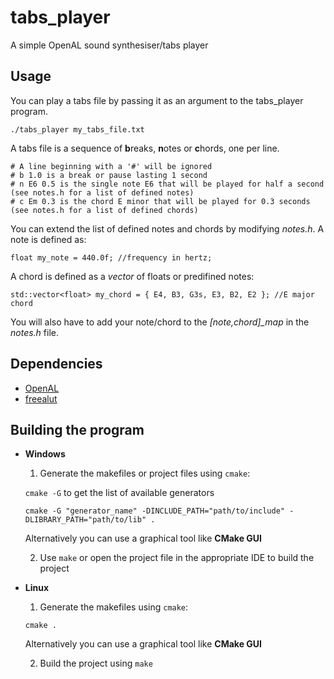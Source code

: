 # tabs_player
A simple OpenAL sound synthesiser/tabs player

## Usage
You can play a tabs file by passing it as an argument to the tabs_player program.
```
./tabs_player my_tabs_file.txt
```

A tabs file is a sequence of **b**reaks, **n**otes or **c**hords, one per line.
```
# A line beginning with a '#' will be ignored
# b 1.0 is a break or pause lasting 1 second
# n E6 0.5 is the single note E6 that will be played for half a second (see notes.h for a list of defined notes)
# c Em 0.3 is the chord E minor that will be played for 0.3 seconds (see notes.h for a list of defined chords)
```
You can extend the list of defined notes and chords by modifying *notes.h*. A note is defined as:
```
float my_note = 440.0f; //frequency in hertz;
```
A chord is defined as a *vector* of floats or predifined notes:
```
std::vector<float> my_chord = { E4, B3, G3s, E3, B2, E2 }; //E major chord
```
You will also have to add your note/chord to the *[note,chord]_map* in the *notes.h* file.

## Dependencies

* [OpenAL](https://www.openal.org/downloads/)
* [freealut](https://github.com/vancegroup/freealut)

## Building the program
* **Windows**
	1. Generate the makefiles or project files using `cmake`:

	`cmake -G` to get the list of available generators

	`cmake -G "generator_name" -DINCLUDE_PATH="path/to/include" -DLIBRARY_PATH="path/to/lib" .`

	Alternatively you can use a graphical tool like **CMake GUI**

	2. Use `make` or open the project file in the appropriate IDE to build the project


* **Linux**
	1. Generate the makefiles using `cmake`:

	`cmake .`

	Alternatively you can use a graphical tool like **CMake GUI**

	2. Build the project using `make`
